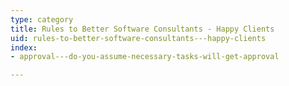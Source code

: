 ```yaml
---
type: category
title: Rules to Better Software Consultants - Happy Clients
uid: rules-to-better-software-consultants---happy-clients
index:
- approval---do-you-assume-necessary-tasks-will-get-approval

---
```

 

